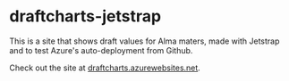 # draftcharts-jetstrap

This is a site that shows draft values for Alma maters, made with Jetstrap and to test Azure's auto-deployment from Github.

Check out the site at [draftcharts.azurewebsites.net](http://draftcharts.azurewebsites.net).

